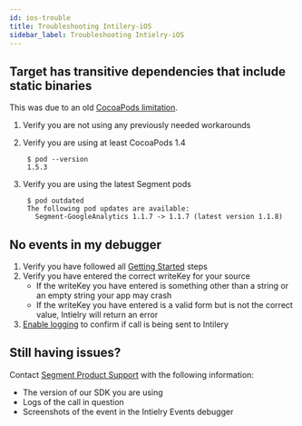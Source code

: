 ```yaml
---
id: ios-trouble
title: Troubleshooting Intilery-iOS
sidebar_label: Troubleshooting Intielry-iOS
---
```


## Target has transitive dependencies that include static binaries

This was due to an old [CocoaPods limitation](https://github.com/CocoaPods/CocoaPods/issues/2926).

1. Verify you are not using any previously needed workarounds

2. Verify you are using at least CocoaPods 1.4

   ```
    $ pod --version
    1.5.3
   ```

3. Verify you are using the latest Segment pods

   ```
    $ pod outdated 
    The following pod updates are available:
      Segment-GoogleAnalytics 1.1.7 -> 1.1.7 (latest version 1.1.8)
   ```

## No events in my debugger

1. Verify you have followed all [Getting Started](./ios#getting-started) steps
2. Verify you have entered the correct writeKey for your source
   - If the writeKey you have entered is something other than a string or an empty string your app may crash
   - If the writeKey you have entered is a valid form but is not the correct value, Intielry will return an error
3. [Enable logging](./ios#logging) to confirm if call is being sent to Intilery

## Still having issues?

Contact [Segment Product Support](email:support@intilery.com) with the following information:

- The version of our SDK you are using
- Logs of the call in question
- Screenshots of the event in the Intielry Events debugger

